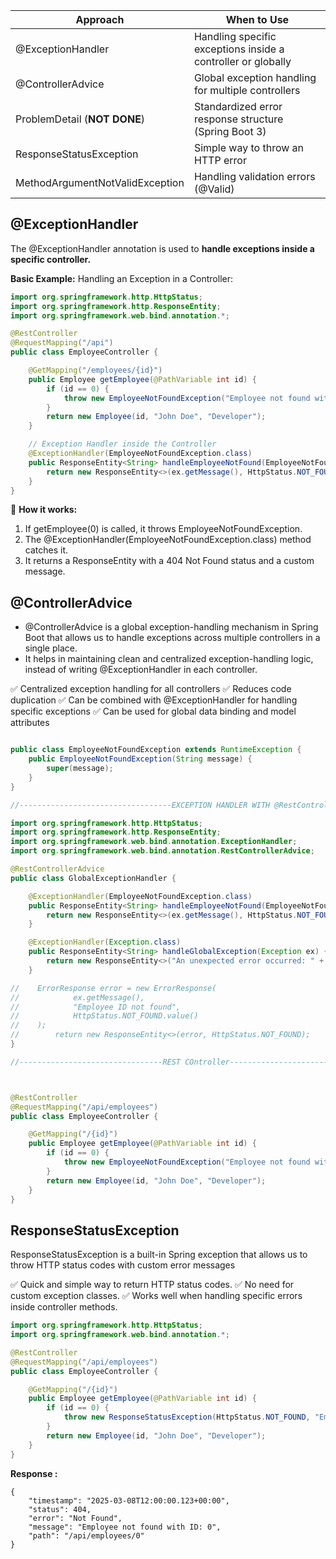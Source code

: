 

| Approach                        |When to Use|
|---------------------------------|---|
| @ExceptionHandler               |Handling specific exceptions inside a controller or globally|
| @ControllerAdvice               |Global exception handling for multiple controllers|
| ProblemDetail (**NOT DONE**)    |Standardized error response structure (Spring Boot 3)|
| ResponseStatusException         |Simple way to throw an HTTP error|
| MethodArgumentNotValidException |Handling validation errors (@Valid)|

## @ExceptionHandler

The @ExceptionHandler annotation is used to 
**handle exceptions inside a specific controller.**

**Basic Example:** Handling an Exception in a Controller:

```java
import org.springframework.http.HttpStatus;
import org.springframework.http.ResponseEntity;
import org.springframework.web.bind.annotation.*;

@RestController
@RequestMapping("/api")
public class EmployeeController {

    @GetMapping("/employees/{id}")
    public Employee getEmployee(@PathVariable int id) {
        if (id == 0) {
            throw new EmployeeNotFoundException("Employee not found with ID: " + id);
        }
        return new Employee(id, "John Doe", "Developer");
    }

    // Exception Handler inside the Controller
    @ExceptionHandler(EmployeeNotFoundException.class)
    public ResponseEntity<String> handleEmployeeNotFound(EmployeeNotFoundException ex) {
        return new ResponseEntity<>(ex.getMessage(), HttpStatus.NOT_FOUND);
    }
}
```

📌 **How it works:**
1.	If getEmployee(0) is called, it throws EmployeeNotFoundException.
2.	The @ExceptionHandler(EmployeeNotFoundException.class) method catches it.
3.	It returns a ResponseEntity with a 404 Not Found status and a custom message.


## @ControllerAdvice

* @ControllerAdvice is a global exception-handling mechanism in Spring Boot that allows us to 
handle exceptions across multiple controllers in a single place. 
* It helps in maintaining clean and centralized exception-handling logic, instead of writing @ExceptionHandler in each controller.

✅ Centralized exception handling for all controllers
✅ Reduces code duplication
✅ Can be combined with @ExceptionHandler for handling specific exceptions
✅ Can be used for global data binding and model attributes

```java

public class EmployeeNotFoundException extends RuntimeException {
    public EmployeeNotFoundException(String message) {
        super(message);
    }
}

//----------------------------------EXCEPTION HANDLER WITH @RestControllerAdvice----------------------------------------------

import org.springframework.http.HttpStatus;
import org.springframework.http.ResponseEntity;
import org.springframework.web.bind.annotation.ExceptionHandler;
import org.springframework.web.bind.annotation.RestControllerAdvice;

@RestControllerAdvice
public class GlobalExceptionHandler {

    @ExceptionHandler(EmployeeNotFoundException.class)
    public ResponseEntity<String> handleEmployeeNotFound(EmployeeNotFoundException ex) {
        return new ResponseEntity<>(ex.getMessage(), HttpStatus.NOT_FOUND);
    }

    @ExceptionHandler(Exception.class)
    public ResponseEntity<String> handleGlobalException(Exception ex) {
        return new ResponseEntity<>("An unexpected error occurred: " + ex.getMessage(), HttpStatus.INTERNAL_SERVER_ERROR);
    }

//    ErrorResponse error = new ErrorResponse(
//            ex.getMessage(),
//            "Employee ID not found",
//            HttpStatus.NOT_FOUND.value()
//    );
//        return new ResponseEntity<>(error, HttpStatus.NOT_FOUND);
}

//--------------------------------REST COntroller------------------------------------------------------------------



@RestController
@RequestMapping("/api/employees")
public class EmployeeController {

    @GetMapping("/{id}")
    public Employee getEmployee(@PathVariable int id) {
        if (id == 0) {
            throw new EmployeeNotFoundException("Employee not found with ID: " + id);
        }
        return new Employee(id, "John Doe", "Developer");
    }
}

```

## ResponseStatusException

ResponseStatusException is a built-in Spring exception that allows us to throw HTTP status codes with custom error messages

✅ Quick and simple way to return HTTP status codes.
✅ No need for custom exception classes.
✅ Works well when handling specific errors inside controller methods.

```java
import org.springframework.http.HttpStatus;
import org.springframework.web.bind.annotation.*;

@RestController
@RequestMapping("/api/employees")
public class EmployeeController {

    @GetMapping("/{id}")
    public Employee getEmployee(@PathVariable int id) {
        if (id == 0) {
            throw new ResponseStatusException(HttpStatus.NOT_FOUND, "Employee not found with ID: " + id);
        }
        return new Employee(id, "John Doe", "Developer");
    }
}
```

**Response :**

```
{
    "timestamp": "2025-03-08T12:00:00.123+00:00",
    "status": 404,
    "error": "Not Found",
    "message": "Employee not found with ID: 0",
    "path": "/api/employees/0"
}
```



